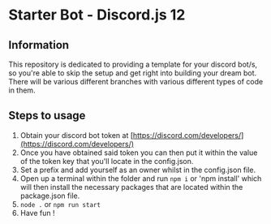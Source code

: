 # Starter Bot - Discord.js 12
 


## Information

This repository is dedicated to providing a template for your discord bot/s, so you're able to skip the setup and get right into building your dream bot.
There will be various different branches with various different types of code in them.

## Steps to usage

1) Obtain your discord bot token at [https://discord.com/developers/](https://discord.com/developers/)
2) Once you have obtained said token you can then put it within the value of the token key that you'll locate in the config.json.
3) Set a prefix and add yourself as an owner whilst in the config.json file.
4) Open up a terminal within the folder and run `npm i` or 'npm install' which will then install the necessary packages that are located within the package.json file.
5) `node .` or `npm run start`
6) Have fun !
